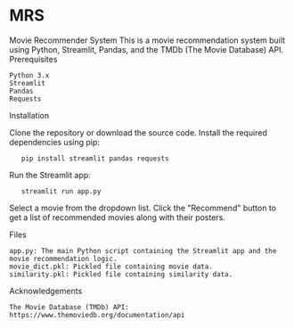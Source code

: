 # MRS
Movie Recommender System
This is a movie recommendation system built using Python, Streamlit, Pandas, and the TMDb (The Movie Database) API.
Prerequisites

    Python 3.x
    Streamlit
    Pandas
    Requests

Installation

Clone the repository or download the source code.
Install the required dependencies using pip:

       pip install streamlit pandas requests

Run the Streamlit app:

       streamlit run app.py

Select a movie from the dropdown list.
Click the "Recommend" button to get a list of recommended movies along with their posters.

Files

    app.py: The main Python script containing the Streamlit app and the movie recommendation logic.
    movie_dict.pkl: Pickled file containing movie data.
    similarity.pkl: Pickled file containing similarity data.

Acknowledgements

    The Movie Database (TMDb) API: https://www.themoviedb.org/documentation/api

